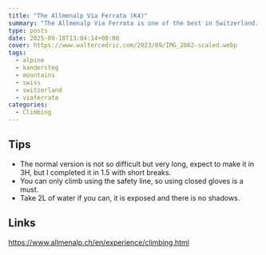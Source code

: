 ```yaml
---
title: "The Allmenalp Via Ferrata (K4)"
summary: "The Allmenalp Via Ferrata is one of the best in Switzerland. Climb iron pegs, cable bridges and traverse above the spectacular Allmenalp waterfall."
type: posts
date: 2025-09-18T13:04:14+00:00
cover: https://www.waltercedric.com/2023/09/IMG_2062-scaled.webp
tags:
  - alpine
  - kandersteg
  - mountains
  - swiss
  - switzerland
  - viaferrata
categories:
  - Climbing
---
```




## Tips

* The normal version is not so difficult but very long, expect to make it in 3H, but I completed it in 1.5 with short breaks.
* You can only climb using the safety line, so using closed gloves is a must.
* Take 2L of water if you can, it is exposed and there is no shadows.

## Links

https://www.allmenalp.ch/en/experience/climbing.html
